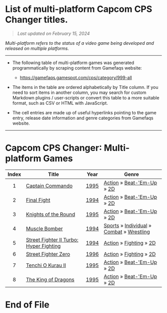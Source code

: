 ﻿# List of multi-platform Capcom CPS Changer titles.

> *Last updated on February 15, 2024*

_Multi-platform refers to the status of a video game being developed and released on multiple platforms._

-----------------------------

 - The following table of multi-platform games was generated programmatically by scraping content from Gamefaqs website: 

    - https://gamefaqs.gamespot.com/cps/category/999-all
      
 - The items in the table are ordered alphabetically by Title column. If you need to sort items in another column, you may search for custom Markdown plugins / user-scripts or convert this table to a more suitable format, such as CSV or HTML with JavaScript.

 - The cell entries are made up of useful hyperlinks pointing to the game entry, release date information and genre categories from Gamefaqs website.

-----------------------------
# Capcom CPS Changer∶ Multi-platform Games
|Index|Title|Year|Genre|
|:--:|--|--|--|
|1|<a href="https://gamefaqs.gamespot.com/cps/934468-captain-commando" target="_blank" rel="noopener noreferrer">Captain Commando</a>|<a href="https://gamefaqs.gamespot.com/cps/934468-captain-commando/data" target="_blank" rel="noopener noreferrer">1995</a>|<a href="https://gamefaqs.gamespot.com/cps/category/54-action" target="_blank" rel="noopener noreferrer">Action</a> &raquo; <a href="https://gamefaqs.gamespot.com/cps/category/318-action-beat-em-up" target="_blank" rel="noopener noreferrer">Beat-&#039;Em-Up</a> &raquo; <a href="https://gamefaqs.gamespot.com/cps/category/160-action-beat-em-up-2d" target="_blank" rel="noopener noreferrer">2D</a>|
|2|<a href="https://gamefaqs.gamespot.com/cps/937830-final-fight" target="_blank" rel="noopener noreferrer">Final Fight</a>|<a href="https://gamefaqs.gamespot.com/cps/937830-final-fight/data" target="_blank" rel="noopener noreferrer">1994</a>|<a href="https://gamefaqs.gamespot.com/cps/category/54-action" target="_blank" rel="noopener noreferrer">Action</a> &raquo; <a href="https://gamefaqs.gamespot.com/cps/category/318-action-beat-em-up" target="_blank" rel="noopener noreferrer">Beat-&#039;Em-Up</a> &raquo; <a href="https://gamefaqs.gamespot.com/cps/category/160-action-beat-em-up-2d" target="_blank" rel="noopener noreferrer">2D</a>|
|3|<a href="https://gamefaqs.gamespot.com/cps/937829-knights-of-the-round" target="_blank" rel="noopener noreferrer">Knights of the Round</a>|<a href="https://gamefaqs.gamespot.com/cps/937829-knights-of-the-round/data" target="_blank" rel="noopener noreferrer">1995</a>|<a href="https://gamefaqs.gamespot.com/cps/category/54-action" target="_blank" rel="noopener noreferrer">Action</a> &raquo; <a href="https://gamefaqs.gamespot.com/cps/category/318-action-beat-em-up" target="_blank" rel="noopener noreferrer">Beat-&#039;Em-Up</a> &raquo; <a href="https://gamefaqs.gamespot.com/cps/category/160-action-beat-em-up-2d" target="_blank" rel="noopener noreferrer">2D</a>|
|4|<a href="https://gamefaqs.gamespot.com/cps/937832-muscle-bomber" target="_blank" rel="noopener noreferrer">Muscle Bomber</a>|<a href="https://gamefaqs.gamespot.com/cps/937832-muscle-bomber/data" target="_blank" rel="noopener noreferrer">1994</a>|<a href="https://gamefaqs.gamespot.com/cps/category/43-sports" target="_blank" rel="noopener noreferrer">Sports</a> &raquo; <a href="https://gamefaqs.gamespot.com/cps/category/92-sports-individual" target="_blank" rel="noopener noreferrer">Individual</a> &raquo; <a href="https://gamefaqs.gamespot.com/cps/category/312-sports-individual-combat" target="_blank" rel="noopener noreferrer">Combat</a> &raquo; <a href="https://gamefaqs.gamespot.com/cps/category/93-sports-individual-combat-wrestling" target="_blank" rel="noopener noreferrer">Wrestling</a>|
|5|<a href="https://gamefaqs.gamespot.com/cps/937826-street-fighter-ii-turbo-hyper-fighting" target="_blank" rel="noopener noreferrer">Street Fighter II Turbo: Hyper Fighting</a>|<a href="https://gamefaqs.gamespot.com/cps/937826-street-fighter-ii-turbo-hyper-fighting/data" target="_blank" rel="noopener noreferrer">1994</a>|<a href="https://gamefaqs.gamespot.com/cps/category/54-action" target="_blank" rel="noopener noreferrer">Action</a> &raquo; <a href="https://gamefaqs.gamespot.com/cps/category/57-action-fighting" target="_blank" rel="noopener noreferrer">Fighting</a> &raquo; <a href="https://gamefaqs.gamespot.com/cps/category/86-action-fighting-2d" target="_blank" rel="noopener noreferrer">2D</a>|
|6|<a href="https://gamefaqs.gamespot.com/cps/934571-street-fighter-zero" target="_blank" rel="noopener noreferrer">Street Fighter Zero</a>|<a href="https://gamefaqs.gamespot.com/cps/934571-street-fighter-zero/data" target="_blank" rel="noopener noreferrer">1996</a>|<a href="https://gamefaqs.gamespot.com/cps/category/54-action" target="_blank" rel="noopener noreferrer">Action</a> &raquo; <a href="https://gamefaqs.gamespot.com/cps/category/57-action-fighting" target="_blank" rel="noopener noreferrer">Fighting</a> &raquo; <a href="https://gamefaqs.gamespot.com/cps/category/86-action-fighting-2d" target="_blank" rel="noopener noreferrer">2D</a>|
|7|<a href="https://gamefaqs.gamespot.com/cps/937825-tenchi-o-kurau-ii" target="_blank" rel="noopener noreferrer">Tenchi O Kurau II</a>|<a href="https://gamefaqs.gamespot.com/cps/937825-tenchi-o-kurau-ii/data" target="_blank" rel="noopener noreferrer">1995</a>|<a href="https://gamefaqs.gamespot.com/cps/category/54-action" target="_blank" rel="noopener noreferrer">Action</a> &raquo; <a href="https://gamefaqs.gamespot.com/cps/category/318-action-beat-em-up" target="_blank" rel="noopener noreferrer">Beat-&#039;Em-Up</a> &raquo; <a href="https://gamefaqs.gamespot.com/cps/category/160-action-beat-em-up-2d" target="_blank" rel="noopener noreferrer">2D</a>|
|8|<a href="https://gamefaqs.gamespot.com/cps/937824-the-king-of-dragons" target="_blank" rel="noopener noreferrer">The King of Dragons</a>|<a href="https://gamefaqs.gamespot.com/cps/937824-the-king-of-dragons/data" target="_blank" rel="noopener noreferrer">1995</a>|<a href="https://gamefaqs.gamespot.com/cps/category/54-action" target="_blank" rel="noopener noreferrer">Action</a> &raquo; <a href="https://gamefaqs.gamespot.com/cps/category/318-action-beat-em-up" target="_blank" rel="noopener noreferrer">Beat-&#039;Em-Up</a> &raquo; <a href="https://gamefaqs.gamespot.com/cps/category/160-action-beat-em-up-2d" target="_blank" rel="noopener noreferrer">2D</a>|

# End of File